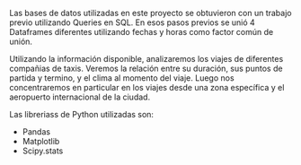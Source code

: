 Las bases de datos utilizadas en este proyecto se obtuvieron con un trabajo previo utilizando Queries en SQL. En esos pasos previos se unió 4 Dataframes diferentes utilizando fechas y horas como factor común de unión.

Utilizando la información disponible, analizaremos los viajes de diferentes compañias de taxis. Veremos la relación entre su duración, sus puntos de partida y termino, y el clima al momento del viaje. Luego nos concentraremos en particular en los viajes desde una zona específica y el aeropuerto internacional de la ciudad.

Las libreriass de Python utilizadas son:
- Pandas
- Matplotlib
- Scipy.stats
